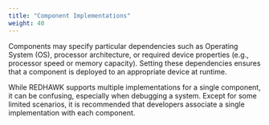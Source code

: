 ```yaml
---
title: "Component Implementations"
weight: 40
---
```


Components may specify particular dependencies such as Operating System (OS), processor architecture, or required device properties (e.g., processor speed or memory capacity). Setting these dependencies ensures that a component is deployed to an appropriate device at runtime.

While REDHAWK supports multiple implementations for a single component, it can be confusing, especially when debugging a system. Except for some limited scenarios, it is recommended that developers associate a single implementation with each component.
